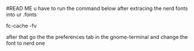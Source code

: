 #READ ME
u have to run the command below after extracing the nerd fonts into ur .fonts 

fc-cache -fv

after that go the the preferences tab in the gnome-terminal and change the font to nerd one

